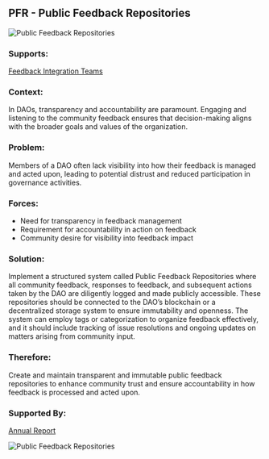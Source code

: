 ## PFR - Public Feedback Repositories

![Public Feedback Repositories](./output/illustrations/public_feedback_repositories.png)

### Supports:
[Feedback Integration Teams](./feedback_integration_teams.html)

### Context:
In DAOs, transparency and accountability are paramount. Engaging and listening to the community feedback ensures that decision-making aligns with the broader goals and values of the organization.

### Problem:
Members of a DAO often lack visibility into how their feedback is managed and acted upon, leading to potential distrust and reduced participation in governance activities.

### Forces:
- Need for transparency in feedback management
- Requirement for accountability in action on feedback
- Community desire for visibility into feedback impact

### Solution:
Implement a structured system called Public Feedback Repositories where all community feedback, responses to feedback, and subsequent actions taken by the DAO are diligently logged and made publicly accessible. These repositories should be connected to the DAO’s blockchain or a decentralized storage system to ensure immutability and openness. The system can employ tags or categorization to organize feedback effectively, and it should include tracking of issue resolutions and ongoing updates on matters arising from community input.

### Therefore:
Create and maintain transparent and immutable public feedback repositories to enhance community trust and ensure accountability in how feedback is processed and acted upon.

### Supported By:
[Annual Report](./annual_reports.html)

![Public Feedback Repositories](./output/public_feedback_repositories_specific_graph.png)